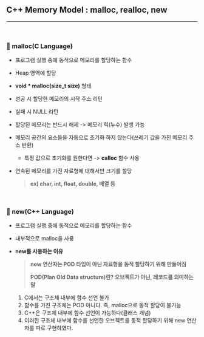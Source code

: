## C++ Memory Model : malloc, realloc, new

***

<br>

### :pushpin: malloc(C Language)

- 프로그램 실행 중에 동적으로 메모리를 할당하는 함수

- Heap 영역에 할당

- **void * malloc(size_t size)** 형태

- 성공 시 할당한 메모리의 시작 주소 리턴

- 실패 시 NULL 리턴

- 할당된 메모리는 반드시 해제 -> 메모리 릭(누수) 발생 가능

- 메모리 공간의 요소들을 자동으로 초기화 하지 않는다(쓰레기 값을 가진 메모리 주소 반환)

  - 특정 값으로 초기화를 원한다면 -> **calloc** 함수 사용

- 연속된 메모리를 가진 자료형에 대해서만 크기를 할당

  > **ex) char, int, float, double, 배열 등**

<br>

### :pushpin: new(C++ Language)

- 프로그램 실행 중에 동적으로 메모리를 할당하는 함수

- 내부적으로 malloc을 사용

- **new를 사용하는 이유**

  > **new 연산자는 POD 타입이 아닌 자료형을 동적 할당하기 위해 만들어짐**
  >
  > **POD(Plan Old Data structure)란? 오브젝트가 아닌, 레코드를 의미하는 말**

  1. C에서는 구조체 내부에 함수 선언 불가
  2. 함수를 가진 구조체는 POD 아니다. 즉, malloc으로 동적 할당이 불가능
  3. C++은 구조체 내부에 함수 선언이 가능하다(클래스 개념)
  4. 이러한 구조체 내부에 함수를 선언한 오브젝트를 동적 할당하기 위해 new 연산자를 따로 구현하였다.

